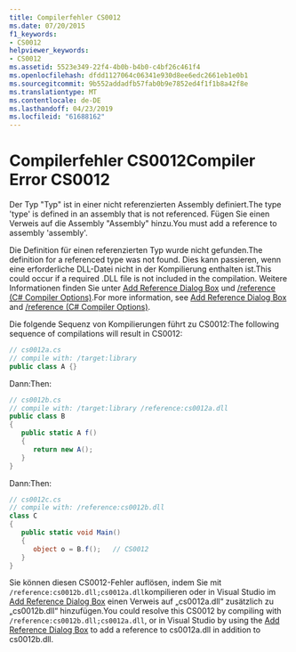```yaml
---
title: Compilerfehler CS0012
ms.date: 07/20/2015
f1_keywords:
- CS0012
helpviewer_keywords:
- CS0012
ms.assetid: 5523e349-22f4-4b0b-b4b0-c4bf26c461f4
ms.openlocfilehash: dfdd1127064c06341e930d8ee6edc2661eb1e0b1
ms.sourcegitcommit: 9b552addadfb57fab0b9e7852ed4f1f1b8a42f8e
ms.translationtype: MT
ms.contentlocale: de-DE
ms.lasthandoff: 04/23/2019
ms.locfileid: "61688162"
---
```

# <a name="compiler-error-cs0012"></a><span data-ttu-id="cd9fc-102">Compilerfehler CS0012</span><span class="sxs-lookup"><span data-stu-id="cd9fc-102">Compiler Error CS0012</span></span>
<span data-ttu-id="cd9fc-103">Der Typ "Typ" ist in einer nicht referenzierten Assembly definiert.</span><span class="sxs-lookup"><span data-stu-id="cd9fc-103">The type 'type' is defined in an assembly that is not referenced.</span></span> <span data-ttu-id="cd9fc-104">Fügen Sie einen Verweis auf die Assembly "Assembly" hinzu.</span><span class="sxs-lookup"><span data-stu-id="cd9fc-104">You must add a reference to assembly 'assembly'.</span></span>  
  
 <span data-ttu-id="cd9fc-105">Die Definition für einen referenzierten Typ wurde nicht gefunden.</span><span class="sxs-lookup"><span data-stu-id="cd9fc-105">The definition for a referenced type was not found.</span></span> <span data-ttu-id="cd9fc-106">Dies kann passieren, wenn eine erforderliche DLL-Datei nicht in der Kompilierung enthalten ist.</span><span class="sxs-lookup"><span data-stu-id="cd9fc-106">This could occur if a required .DLL file is not included in the compilation.</span></span> <span data-ttu-id="cd9fc-107">Weitere Informationen finden Sie unter [Add Reference Dialog Box](/visualstudio/ide/how-to-add-or-remove-references-by-using-the-reference-manager) und [/reference (C# Compiler Options)](../../csharp/language-reference/compiler-options/reference-compiler-option.md).</span><span class="sxs-lookup"><span data-stu-id="cd9fc-107">For more information, see [Add Reference Dialog Box](/visualstudio/ide/how-to-add-or-remove-references-by-using-the-reference-manager) and [/reference (C# Compiler Options)](../../csharp/language-reference/compiler-options/reference-compiler-option.md).</span></span>  
  
 <span data-ttu-id="cd9fc-108">Die folgende Sequenz von Kompilierungen führt zu CS0012:</span><span class="sxs-lookup"><span data-stu-id="cd9fc-108">The following sequence of compilations will result in CS0012:</span></span>  
  
```csharp  
// cs0012a.cs  
// compile with: /target:library  
public class A {}  
```  
  
 <span data-ttu-id="cd9fc-109">Dann:</span><span class="sxs-lookup"><span data-stu-id="cd9fc-109">Then:</span></span>  
  
```csharp  
// cs0012b.cs  
// compile with: /target:library /reference:cs0012a.dll  
public class B  
{  
   public static A f()  
   {  
      return new A();  
   }  
}  
```  
  
 <span data-ttu-id="cd9fc-110">Dann:</span><span class="sxs-lookup"><span data-stu-id="cd9fc-110">Then:</span></span>  
  
```csharp  
// cs0012c.cs  
// compile with: /reference:cs0012b.dll  
class C  
{  
   public static void Main()  
   {  
      object o = B.f();   // CS0012  
   }  
}  
```  
  
 <span data-ttu-id="cd9fc-111">Sie können diesen CS0012-Fehler auflösen, indem Sie mit `/reference:cs0012b.dll;cs0012a.dll`kompilieren oder in Visual Studio im [Add Reference Dialog Box](/visualstudio/ide/how-to-add-or-remove-references-by-using-the-reference-manager) einen Verweis auf „cs0012a.dll“ zusätzlich zu „cs0012b.dll“ hinzufügen.</span><span class="sxs-lookup"><span data-stu-id="cd9fc-111">You could resolve this CS0012 by compiling with `/reference:cs0012b.dll;cs0012a.dll`, or in Visual Studio by using the [Add Reference Dialog Box](/visualstudio/ide/how-to-add-or-remove-references-by-using-the-reference-manager) to add a reference to cs0012a.dll in addition to cs0012b.dll.</span></span>
